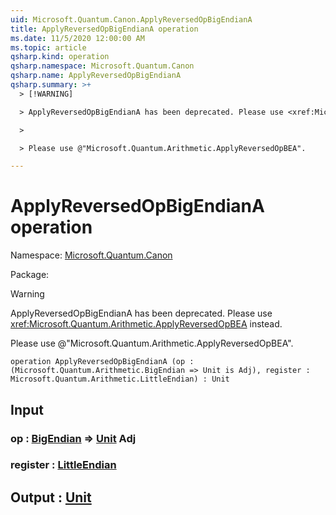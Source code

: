 ```yaml
---
uid: Microsoft.Quantum.Canon.ApplyReversedOpBigEndianA
title: ApplyReversedOpBigEndianA operation
ms.date: 11/5/2020 12:00:00 AM
ms.topic: article
qsharp.kind: operation
qsharp.namespace: Microsoft.Quantum.Canon
qsharp.name: ApplyReversedOpBigEndianA
qsharp.summary: >+
  > [!WARNING]

  > ApplyReversedOpBigEndianA has been deprecated. Please use <xref:Microsoft.Quantum.Arithmetic.ApplyReversedOpBEA> instead.

  >

  > Please use @"Microsoft.Quantum.Arithmetic.ApplyReversedOpBEA".

---
```


# ApplyReversedOpBigEndianA operation

Namespace: [Microsoft.Quantum.Canon](xref:Microsoft.Quantum.Canon)

Package: [](https://nuget.org/packages/)


> [!WARNING]
> ApplyReversedOpBigEndianA has been deprecated. Please use <xref:Microsoft.Quantum.Arithmetic.ApplyReversedOpBEA> instead.
>
> Please use @"Microsoft.Quantum.Arithmetic.ApplyReversedOpBEA".



```qsharp
operation ApplyReversedOpBigEndianA (op : (Microsoft.Quantum.Arithmetic.BigEndian => Unit is Adj), register : Microsoft.Quantum.Arithmetic.LittleEndian) : Unit
```


## Input

### op : [BigEndian](xref:Microsoft.Quantum.Arithmetic.BigEndian) => [Unit](xref:microsoft.quantum.lang-ref.unit) Adj




### register : [LittleEndian](xref:Microsoft.Quantum.Arithmetic.LittleEndian)





## Output : [Unit](xref:microsoft.quantum.lang-ref.unit)

